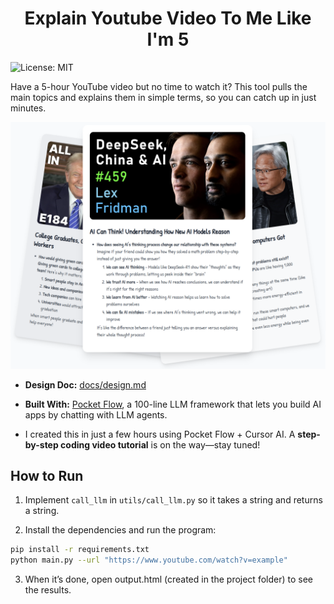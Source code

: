 <h1 align="center">Explain Youtube Video To Me Like I'm 5</h1>

![License: MIT](https://img.shields.io/badge/License-MIT-yellow.svg)

Have a 5-hour YouTube video but no time to watch it? This tool pulls the main topics and explains them in simple terms, so you can catch up in just minutes.

<div align="center">
  <img src="./examples/front.png" width="700"/>
</div>


- **Design Doc:** [docs/design.md](docs/design.md)

- **Built With:** [Pocket Flow](https://github.com/The-Pocket/PocketFlow), a 100-line LLM framework that lets you build AI apps by chatting with LLM agents.

- I created this in just a few hours using Pocket Flow + Cursor AI. A **step-by-step coding video tutorial** is on the way—stay tuned!

## How to Run

1. Implement `call_llm` in `utils/call_llm.py` so it takes a string and returns a string.

2. Install the dependencies and run the program:
```bash
pip install -r requirements.txt
python main.py --url "https://www.youtube.com/watch?v=example"
```

3. When it’s done, open output.html (created in the project folder) to see the results.
